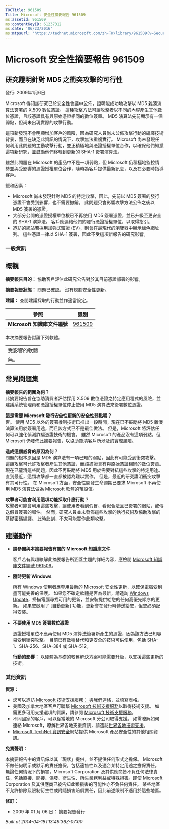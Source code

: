 ```yaml
---
TOCTitle: 961509
Title: Microsoft 安全性摘要報告 961509
ms:assetid: 961509
ms:contentKeyID: 61237312
ms:date: '06/23/2016'
ms:mtpsurl: 'https://technet.microsoft.com/zh-TW/library/961509(v=Security.10)'
---
```



Microsoft 安全性摘要報告 961509
===============================

研究證明針對 MD5 之衝突攻擊的可行性
-----------------------------------

發行: 2009年1月6日

Microsoft 得知該研究已於安全性會議中公佈，證明能成功地攻擊以 MD5 雜湊演算法簽署的 X.509 數位憑證。 這種攻擊方法可讓攻擊者以不同的內容產生其他數位憑證，且該憑證具有與原始憑證相同的數位簽章。 MD5 演算法先前顯示有一個弱點，但尚未出現實際的攻擊行動。

這項新發現不會明顯增加客戶的風險，因為研究人員尚未公佈攻擊行動的編譯技術背景，而且在缺乏此資訊的情況下，攻擊無法重複實行。 Microsoft 尚未發現任何利用此問題的主動攻擊行動，並正積極地與憑證授權單位合作，以確保他們知悉這項新研究，並鼓勵他們移轉到更新的 SHA-1 簽署演算法。

雖然此問題在 Microsoft 的產品中不是一項弱點，但 Microsoft 仍積極地監控情勢並與受影響的憑證授權單位合作，隨時為客戶提供最新訊息，以及在必要時指導客戶。

緩和因素：

-   Microsoft 尚未發現針對 MD5 的特定攻擊，因此，先前以 MD5 簽署的發行憑證不會受到影響，也不需要撤銷。 此問題只會影響攻擊方法公佈之後以 MD5 簽署的憑證。
-   大部分公開的憑證授權單位根已不再使用 MD5 簽署憑證，並已升級至更安全的 SHA-1 演算法。 客戶應連絡他們的發行憑證授權單位，以取得指引。
-   造訪的網站若採用加強式驗證 (EV)，則會在最現代的瀏覽器中顯示綠色網址列。 這些憑證一律以 SHA-1 簽署，因此不受這項新報告的研究影響。

### 一般資訊

概觀
----


**摘要報告目的：**  協助客戶評估此研究公告對於其目前憑證部署的影響。

**摘要報告狀態：**  問題已確認。 沒有規劃安全性更新。

**建議：**  查閱建議採取的行動並作適當設定。

| 參照                         | 識別                                             |
|------------------------------|--------------------------------------------------|
| **Microsoft 知識庫文件編號** | [961509](http://support.microsoft.com/kb/961509) |

本次摘要報告討論下列軟體。

|              |
|--------------|
| 受影響的軟體 |
| 無。         |

常見問題集
----------


**摘要報告的範圍為何？**  
此摘要報告旨在協助消費者評估採用 X.509 數位憑證之特定應用程式的風險，並建議系統管理員和憑證授權單位停止使用 MD5 演算法來簽署數位憑證。

**這是需要 Microsoft 發行安全性更新的安全性弱點嗎？**  
否。 使用 MD5 以外的簽署機制技術已推出一段時間，現在已不鼓勵將 MD5 雜湊演算法用於簽署用途，而且該方式已不是最佳做法。 但是，Microsoft 將評估任何可以強化偵測詐騙憑證技術的機會。 雖然 Microsoft 的產品沒有這項弱點，但 Microsoft 仍發佈此摘要報告，以協助釐清客戶所涉及的實際風險。

**造成這個威脅的原因為何？**  
問題的根本原因是 MD5 演算法有一項已知的弱點，因此有可能受到衝突攻擊。 這類攻擊可允許攻擊者產生其他憑證，而該憑證具有與原始憑證相同的數位簽章。 現在已釐清這些問題，因此不再鼓勵將 MD5 用於需要對抗這些攻擊的特定用途。 直到最近，這類攻擊都一直都被認為難以實作。 但是，最近的研究證明衝突攻擊有其可行性。 在 Microsoft 方面，安全性開發生命週期已要求 Microsoft 不再使用 MD5 演算法做為 Microsoft 軟體的預設值。

**攻擊者可能會利用這項功能採取什麼行動？**  
攻擊者可能會利用這些攻擊，讓使用者看到假冒、看似合法且已簽署的網站，或傳送假冒簽署的郵件。 然而，研究人員並未發佈這些攻擊的執行技術及協助攻擊的基礎密碼編譯。 此時此刻，不太可能實作此類攻擊。

建議動作
--------


-   **請參閱與本摘要報告有關的 Microsoft 知識庫文件**

    客戶若有興趣瞭解此摘要報告所涵蓋主題的詳細內容，應檢閱 [Microsoft 知識庫文件編號 961509](http://support.microsoft.com/kb/961509)。

-   **隨時更新 Windows**

    所有 Windows 使用者應套用最新的 Microsoft 安全性更新，以確保電腦受到盡可能完善的保護。 如果您不確定軟體是否為最新，請造訪 [Windows Update](http://windowsupdate.microsoft.com/)，掃描電腦尋找可用的更新，並安裝提供給您的任何高優先順序的更新。 如果您啟用了 \[自動更新\] 功能，更新會在發行時傳送給您，但您必須記得安裝。

-   **不要使用 MD5 簽署數位憑證**

    憑證授權單位不應再使用 MD5 演算法簽署新產生的憑證，因為該方法已知容易受到衝突攻擊。 目前已有數種替代和更安全的技術可供使用，包括 SHA-1、SHA-256、SHA-384 或 SHA-512。

    **行動的影響：**  以硬體為基礎的較舊解決方案可能需要升級，以支援這些更新的技術。

### 其他資訊

**資源：** 

-   您可以造訪 [Microsoft 技術支援服務： 與我們連絡](https://support.microsoft.com/common/survey.aspx?scid=sw;en;1257&amp;showpage=1&amp;ws=technet&amp;sd=tech)，並填寫表格。
-   美國及加拿大地區客戶可聯繫 [Microsoft 技術支援服務](http://go.microsoft.com/fwlink/?linkid=21131)以取得技術支援。 如需更多可用支援選項的資訊，請參閱 [Microsoft 技術支援服務](http://support.microsoft.com/)。
-   不同國家的客戶，可以從當地的 Microsoft 分公司取得支援。 如需瞭解如何連絡 Microsoft，瞭解世界各地支援資訊，請造訪[世界各地技術支援](http://go.microsoft.com/fwlink/?linkid=21155)。
-   [Microsoft TechNet 資訊安全](http://www.microsoft.com/taiwan/technet/security/default.mspx)網站提供 Microsoft 產品安全性的其他相關資訊。

**免責聲明：** 

本摘要報告中的資訊係以其「現狀」提供，並不提供任何形式之擔保。 Microsoft 不做任何明示或默示的責任擔保，包括適售性以及適合某特定用途之擔保責任。 無論任何情況下的損害，Microsoft Corporation 及其供應商皆不負任何法律責任，包括直接、間接、偶發、衍生性、所失業務利益或特殊損害。即使 Microsoft Corporation 及其供應商已被告知此類損害的可能性亦不負任何責任。 某些地區不允許排除及限制衍生性或附隨損害賠償責任，因此前述限制不適用於這些地區。

**修訂：** 

-   2009 年 01 月 06 日： 摘要報告發行

*Built at 2014-04-18T13:49:36Z-07:00*
